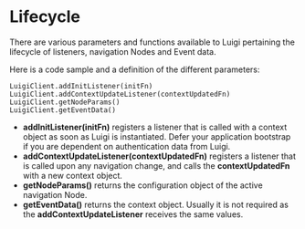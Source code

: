 # Lifecycle

There are various parameters and functions available to Luigi pertaining the lifecycle of listeners, navigation Nodes and Event data.  

Here is a code sample and a definition of the different parameters:

````
LuigiClient.addInitListener(initFn)
LuigiClient.addContextUpdateListener(contextUpdatedFn)
LuigiClient.getNodeParams()
LuigiClient.getEventData()
````

- **addInitListener(initFn)** registers a listener that is called with a context object as soon as Luigi is instantiated. Defer your application bootstrap if you are dependent on authentication data from Luigi.
- **addContextUpdateListener(contextUpdatedFn)** registers a listener that is called upon any navigation change, and calls the **contextUpdatedFn** with a new context object.
- **getNodeParams()** returns the configuration object of the active navigation Node.
- **getEventData()** returns the context object. Usually it is not required as the **addContextUpdateListener** receives the same values.